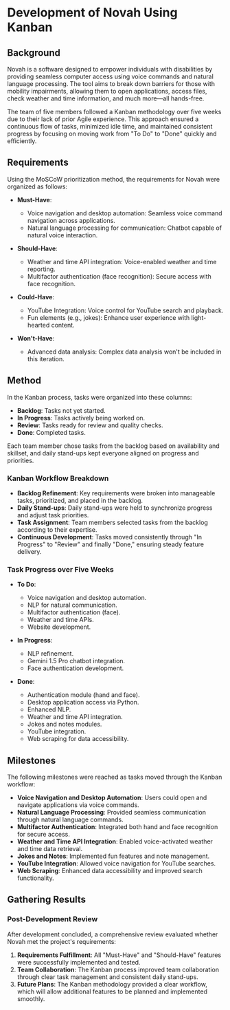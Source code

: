 # Development of Novah Using Kanban

## Background

Novah is a software designed to empower individuals with disabilities by providing seamless computer access using voice commands and natural language processing. The tool aims to break down barriers for those with mobility impairments, allowing them to open applications, access files, check weather and time information, and much more—all hands-free.

The team of five members followed a Kanban methodology over five weeks due to their lack of prior Agile experience. This approach ensured a continuous flow of tasks, minimized idle time, and maintained consistent progress by focusing on moving work from "To Do" to "Done" quickly and efficiently.

## Requirements

Using the MoSCoW prioritization method, the requirements for Novah were organized as follows:

- **Must-Have**:
  - Voice navigation and desktop automation: Seamless voice command navigation across applications.
  - Natural language processing for communication: Chatbot capable of natural voice interaction.

- **Should-Have**:
  - Weather and time API integration: Voice-enabled weather and time reporting.
  - Multifactor authentication (face recognition): Secure access with face recognition.

- **Could-Have**:
  - YouTube Integration: Voice control for YouTube search and playback.
  - Fun elements (e.g., jokes): Enhance user experience with light-hearted content.

- **Won't-Have**:
  - Advanced data analysis: Complex data analysis won't be included in this iteration.

## Method

In the Kanban process, tasks were organized into these columns:

- **Backlog**: Tasks not yet started.
- **In Progress**: Tasks actively being worked on.
- **Review**: Tasks ready for review and quality checks.
- **Done**: Completed tasks.

Each team member chose tasks from the backlog based on availability and skillset, and daily stand-ups kept everyone aligned on progress and priorities.

### Kanban Workflow Breakdown

- **Backlog Refinement**: Key requirements were broken into manageable tasks, prioritized, and placed in the backlog.
- **Daily Stand-ups**: Daily stand-ups were held to synchronize progress and adjust task priorities.
- **Task Assignment**: Team members selected tasks from the backlog according to their expertise.
- **Continuous Development**: Tasks moved consistently through "In Progress" to "Review" and finally "Done," ensuring steady feature delivery.

### Task Progress over Five Weeks

- **To Do**:
  - Voice navigation and desktop automation.
  - NLP for natural communication.
  - Multifactor authentication (face).
  - Weather and time APIs.
  - Website development.

- **In Progress**:
  - NLP refinement.
  - Gemini 1.5 Pro chatbot integration.
  - Face authentication development.

- **Done**:
  - Authentication module (hand and face).
  - Desktop application access via Python.
  - Enhanced NLP.
  - Weather and time API integration.
  - Jokes and notes modules.
  - YouTube integration.
  - Web scraping for data accessibility.

## Milestones

The following milestones were reached as tasks moved through the Kanban workflow:

- **Voice Navigation and Desktop Automation**: Users could open and navigate applications via voice commands.
- **Natural Language Processing**: Provided seamless communication through natural language commands.
- **Multifactor Authentication**: Integrated both hand and face recognition for secure access.
- **Weather and Time API Integration**: Enabled voice-activated weather and time data retrieval.
- **Jokes and Notes**: Implemented fun features and note management.
- **YouTube Integration**: Allowed voice navigation for YouTube searches.
- **Web Scraping**: Enhanced data accessibility and improved search functionality.

## Gathering Results

### Post-Development Review

After development concluded, a comprehensive review evaluated whether Novah met the project's requirements:

1. **Requirements Fulfillment**: All "Must-Have" and "Should-Have" features were successfully implemented and tested.
2. **Team Collaboration**: The Kanban process improved team collaboration through clear task management and consistent daily stand-ups.
3. **Future Plans**: The Kanban methodology provided a clear workflow, which will allow additional features to be planned and implemented smoothly.

